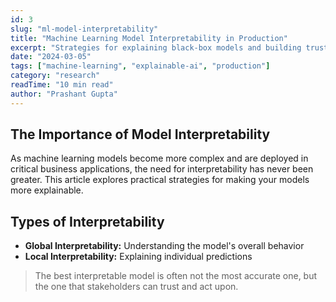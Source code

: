 ```yaml
---
id: 3
slug: "ml-model-interpretability"
title: "Machine Learning Model Interpretability in Production"
excerpt: "Strategies for explaining black-box models and building trust with stakeholders in production environments."
date: "2024-03-05"
tags: ["machine-learning", "explainable-ai", "production"]
category: "research"
readTime: "10 min read"
author: "Prashant Gupta"
---
```


<h2>The Importance of Model Interpretability</h2>
<p>As machine learning models become more complex and are deployed in critical business applications, the need for interpretability has never been greater. This article explores practical strategies for making your models more explainable.</p>

<h2>Types of Interpretability</h2>
<ul>
  <li><strong>Global Interpretability:</strong> Understanding the model's overall behavior</li>
  <li><strong>Local Interpretability:</strong> Explaining individual predictions</li>
</ul>

<blockquote>
  <p>The best interpretable model is often not the most accurate one, but the one that stakeholders can trust and act upon.</p>
</blockquote>
